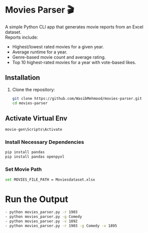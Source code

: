 # Movies Parser 🎬

A simple Python CLI app that generates movie reports from an Excel dataset.  
Reports include:
- Highest/lowest rated movies for a given year.
- Average runtime for a year.
- Genre-based movie count and average rating.
- Top 10 highest-rated movies for a year with vote-based likes.

## Installation
1. Clone the repository:
   ```bash
   git clone https://github.com/WasibMehmood/movies-parser.git
   cd movies-parser

## Activate Virtual Env
```bash
movie-gen\Scripts\Activate
```
### Install Necessary Dependencies
```bash
pip install pandas
pip install pandas openpyxl
```
### Set Movie Path
```bash
set MOVIES_FILE_PATH = Moviesdataset.xlsx
```
# Run the Output
```bash
- python movies_parser.py -r 1903
- python movies_parser.py -g Comedy
- python movies_parser.py -v 1892
- python movies_parser.py -r 1903 -g Comedy -v 1895
```
